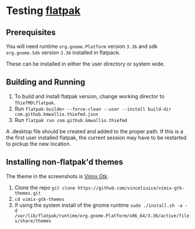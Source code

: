 # Testing [flatpak](https://flatpak.org/)

## Prerequisites

You will need runtime `org.gnome.Platform` version `3.36` and sdk `org.gnome.Sdk` version `3.36` installed in flatpack.

These can be installed in either the user directory or system wide.

## Building and Running

1. To build and install flatpak version, change working director to `ThiefMD\flatpak`.
2. Run `flatpak-builder --force-clean --user --install build-dir com.github.kmwallio.thiefmd.json`
3. Run `flatpak run com.github.kmwallio.thiefmd`

A .desktop file should be created and added to the proper path. If this is a the first user installed flatpak, the current session may have to be restarted to pickup the new location.

## Installing non-flatpak'd themes

The theme in the screenshots is [Vimix Gtk](https://github.com/vinceliuice/vimix-gtk-themes).

1. Clone the repo
  `git clone https://github.com/vinceliuice/vimix-gtk-themes.git`
2. `cd vimix-gtk-themes`
3. If using the system install of the gnome runtime
  `sudo ./install.sh -a -d /var/lib/flatpak/runtime/org.gnome.Platform/x86_64/3.36/active/files/share/themes`

